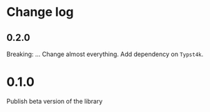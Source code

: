 # Change log
## 0.2.0

Breaking: ... Change almost everything. Add dependency on `Typst4k`. 

# 0.1.0

Publish beta version of the library